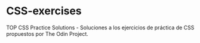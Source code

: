 # CSS-exercises
TOP CSS Practice Solutions - Soluciones a los ejercicios de práctica de CSS propuestos por The Odin Project.
